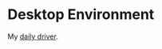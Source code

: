 # Desktop Environment

My [daily driver](https://cloud.docker.com/repository/docker/sabrehagen/desktop-environment).
